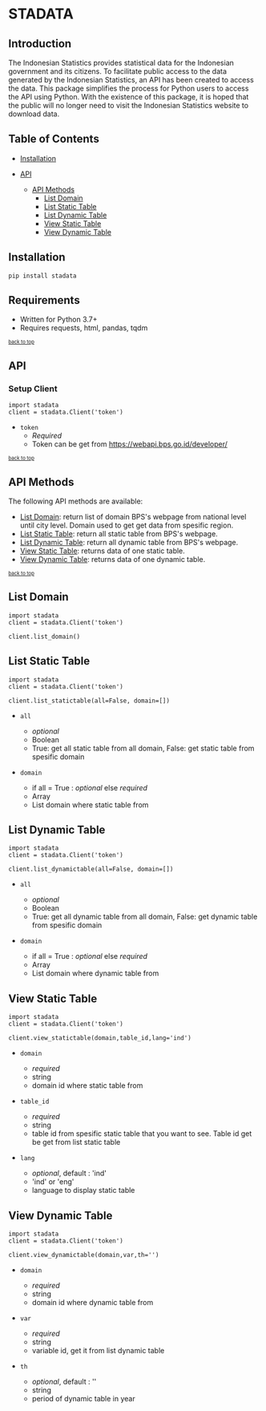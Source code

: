 # STADATA

## Introduction

The Indonesian Statistics provides statistical data for the Indonesian government and its citizens. To facilitate public access to the data generated by the Indonesian Statistics, an API has been created to access the data. This package simplifies the process for Python users to access the API using Python. With the existence of this package, it is hoped that the public will no longer need to visit the Indonesian Statistics website to download data.


## Table of Contents

* [Installation](#installation)

* [API](#api)

  * [API Methods](#api-methods)
    * [List Domain](#list-domain)
    * [List Static Table](#list-static-table)
    * [List Dynamic Table](#list-dynamictable)
    * [View Static Table](#view-statictable)
    * [View Dynamic Table](#view-dynamictable)

## Installation

    pip install stadata

## Requirements

* Written for Python 3.7+
* Requires requests, html, pandas, tqdm

<sub><sup>[back to top](#pytrends)</sub></sup>

## API

### Setup Client

    import stadata
    client = stadata.Client('token')

* `token`
    - *Required*
    - Token can be get from https://webapi.bps.go.id/developer/


<sub><sup>[back to top](#API)</sub></sup>

## API Methods

The following API methods are available:

* [List Domain](#list-domain): return list of domain BPS's webpage from national level until city level. Domain used to get get data from spesific region.
* [List Static Table](#list-static-table): return all static table from BPS's webpage.
* [List Dynamic Table](#list-dynamic-table): return all dynamic table from BPS's webpage.
* [View Static Table](#view-static-table): returns data of one static table. 
* [View Dynamic Table](#view-dynamic-table): returns data of one dynamic table. 

<sub><sup>[back to top](#api-methods)</sub></sup>

## List Domain
    import stadata
    client = stadata.Client('token')

    client.list_domain()

## List Static Table
    import stadata
    client = stadata.Client('token')

    client.list_statictable(all=False, domain=[])
    
* `all`
    - *optional*
    - Boolean
    - True: get all static table from all domain, False: get static table from spesific domain

* `domain`
    - if all = True : *optional* else *required*
    - Array
    - List domain where static table from 


## List Dynamic Table
    import stadata
    client = stadata.Client('token')

    client.list_dynamictable(all=False, domain=[])
    
* `all`
    - *optional*
    - Boolean
    - True: get all dynamic table from all domain, False: get dynamic table from spesific domain

* `domain`
    - if all = True : *optional* else *required*
    - Array
    - List domain where dynamic table from 


## View Static Table
    import stadata
    client = stadata.Client('token')

    client.view_statictable(domain,table_id,lang='ind')
    
* `domain`
    - *required*
    - string
    - domain id where static table from

* `table_id`
    - *required*
    - string
    - table id from spesific static table that you want to see. Table id get be get from list static table

* `lang`
    - *optional*, default : 'ind'
    - 'ind' or 'eng'
    - language to display static table

## View Dynamic Table
    import stadata
    client = stadata.Client('token')

    client.view_dynamictable(domain,var,th='')
    
* `domain`
    - *required*
    - string
    - domain id where dynamic table from

* `var`
    - *required*
    - string
    - variable id, get it from list dynamic table

* `th`
    - *optional*, default : ''
    - string
    - period of dynamic table in year
